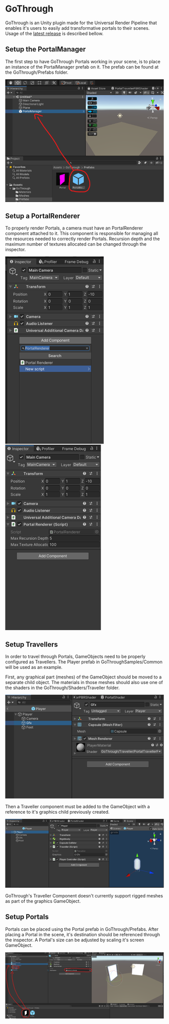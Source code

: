 # GoThrough

GoThrough is an Unity plugin made for the Universal Render Pipeline that enables it's users to easily add transformative portals to their scenes. Usage of the [latest release](https://github.com/lams3/GoThrough/releases/tag/v1.0.0) is described bellow.

##  Setup the PortalManager

The first step to have GoThrough Portals working in your scene, is to place an instance of the PortalManager prefab on it. The prefab can be found at the GoThrough/Prefabs folder.

![Drag the PortalManager prefab.](./.Docs/PortalManager.png)

## Setup a PortalRenderer

To properly render Portals, a camera must have an PortalRenderer component attached to it. This component is responsible for managing all the resources needed to correctly render Portals. Recursion depth and the maximum number of textures allocated can be changed through the inspector.

![Add a PortalRenderer component to the Camera.](./.Docs/PortalRenderer1.png)
![PortalRenderer component added.](./.Docs/PortalRenderer2.png)

## Setup Travellers

In order to travel through Portals, GameObjects need to be properly configured as Travellers. The Player prefab in GoThroughSamples/Common will be used as an example. 

First, any graphical part (meshes) of the GameObject should be moved to a separate child object. The materials in those meshes should also use one of the shaders in the GoThrough/Shaders/Traveller folder.

![The Player prefab.](./.Docs/PlayerGfx.png)

Then a Traveller component must be added to the GameObject with a reference to it's graphics child previously created.

![The Player prefab.](./.Docs/PlayerPrefab.png)

GoThrough's Traveller Component doesn't currently support rigged meshes as part of the graphics GameObject.

## Setup Portals

Portals can be placed using the Portal prefab in GoThrough/Prefabs. After placing a Portal in the scene, it's destination should be referenced through the inspector. A Portal's size can be adjusted by scaling it's screen GameObject.

![The Portal prefab.](./.Docs/Portal.png)